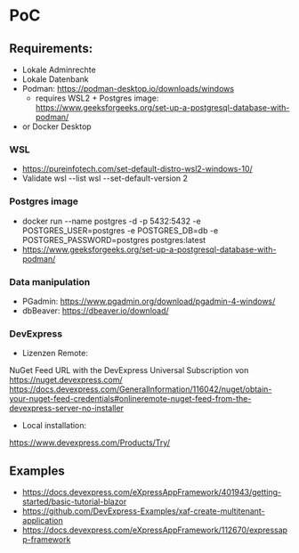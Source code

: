 # PoC
## Requirements:

- Lokale Adminrechte
- Lokale Datenbank
- Podman:  https://podman-desktop.io/downloads/windows
  - requires WSL2 + Postgres image: https://www.geeksforgeeks.org/set-up-a-postgresql-database-with-podman/
- or Docker Desktop

### WSL 
- https://pureinfotech.com/set-default-distro-wsl2-windows-10/
- Validate
wsl --list
wsl --set-default-version 2

### Postgres image
- docker run --name postgres -d -p 5432:5432 -e POSTGRES_USER=postgres -e POSTGRES_DB=db -e POSTGRES_PASSWORD=postgres postgres:latest
- https://www.geeksforgeeks.org/set-up-a-postgresql-database-with-podman/

### Data manipulation

- PGadmin: https://www.pgadmin.org/download/pgadmin-4-windows/
- dbBeaver: https://dbeaver.io/download/

### DevExpress

- Lizenzen Remote:
  
NuGet Feed URL with the DevExpress Universal Subscription von https://nuget.devexpress.com/
https://docs.devexpress.com/GeneralInformation/116042/nuget/obtain-your-nuget-feed-credentials#onlineremote-nuget-feed-from-the-devexpress-server-no-installer

- Local installation:
  
https://www.devexpress.com/Products/Try/

## Examples
- https://docs.devexpress.com/eXpressAppFramework/401943/getting-started/basic-tutorial-blazor
- https://github.com/DevExpress-Examples/xaf-create-multitenant-application
- https://docs.devexpress.com/eXpressAppFramework/112670/expressapp-framework
